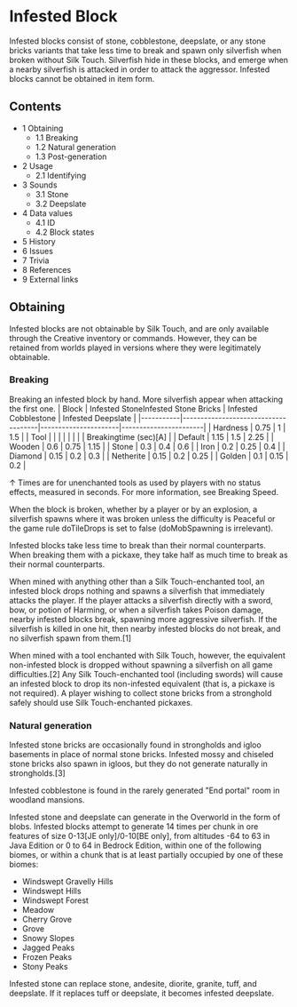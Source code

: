 # Infested Block
Infested blocks consist of stone, cobblestone, deepslate, or any stone bricks variants that take less time to break and spawn only silverfish when broken without Silk Touch. Silverfish hide in these blocks, and emerge when a nearby silverfish is attacked in order to attack the aggressor. Infested blocks cannot be obtained in item form.

## Contents
- 1 Obtaining
	- 1.1 Breaking
	- 1.2 Natural generation
	- 1.3 Post-generation
- 2 Usage
	- 2.1 Identifying
- 3 Sounds
	- 3.1 Stone
	- 3.2 Deepslate
- 4 Data values
	- 4.1 ID
	- 4.2 Block states
- 5 History
- 6 Issues
- 7 Trivia
- 8 References
- 9 External links

## Obtaining
Infested blocks are not obtainable by Silk Touch, and are only available through the Creative inventory or commands. However, they can be retained from worlds played in versions where they were legitimately obtainable.

### Breaking
Breaking an infested block by hand. More silverfish appear when attacking the first one.
| Block     | Infested StoneInfested Stone Bricks | Infested Cobblestone | Infested Deepslate    |
|-----------|-------------------------------------|----------------------|-----------------------|
| Hardness  | 0.75                                | 1                    | 1.5                   |
| Tool      |                                     |                      |                       |
|           |                                     |                      | Breakingtime (sec)[A] |
| Default   | 1.15                                | 1.5                  | 2.25                  |
| Wooden    | 0.6                                 | 0.75                 | 1.15                  |
| Stone     | 0.3                                 | 0.4                  | 0.6                   |
| Iron      | 0.2                                 | 0.25                 | 0.4                   |
| Diamond   | 0.15                                | 0.2                  | 0.3                   |
| Netherite | 0.15                                | 0.2                  | 0.25                  |
| Golden    | 0.1                                 | 0.15                 | 0.2                   |


↑ Times are for unenchanted tools as used by players with no status effects, measured in seconds. For more information, see Breaking Speed.


When the block is broken, whether by a player or by an explosion, a silverfish spawns where it was broken unless the difficulty is Peaceful or the game rule doTileDrops is set to false (doMobSpawning is irrelevant).

Infested blocks take less time to break than their normal counterparts. When breaking them with a pickaxe, they take half as much time to break as their normal counterparts.

When mined with anything other than a Silk Touch-enchanted tool, an infested block drops nothing and spawns a silverfish that immediately attacks the player. If the player attacks a silverfish directly with a sword, bow, or potion of Harming, or when a silverfish takes Poison damage, nearby infested blocks break, spawning more aggressive silverfish. If the silverfish is killed in one hit, then nearby infested blocks do not break, and no silverfish spawn from them.[1]

When mined with a tool enchanted with Silk Touch, however, the equivalent non-infested block is dropped without spawning a silverfish on all game difficulties.[2] Any Silk Touch-enchanted tool (including swords) will cause an infested block to drop its non-infested equivalent (that is, a pickaxe is not required). A player wishing to collect stone bricks from a stronghold safely should use Silk Touch-enchanted pickaxes.

### Natural generation
Infested stone bricks are occasionally found in strongholds and igloo basements in place of normal stone bricks. Infested mossy and chiseled stone bricks also spawn in igloos, but they do not generate naturally in strongholds.[3]

Infested cobblestone is found in the rarely generated "End portal" room in woodland mansions.

Infested stone and deepslate can generate in the Overworld in the form of blobs. Infested blocks attempt to generate 14 times per chunk in ore features of size 0-13‌[JE  only]/0-10‌[BE  only], from altitudes -64 to 63 in Java Edition or 0 to 64 in Bedrock Edition, within one of the following biomes, or within a chunk that is at least partially occupied by one of these biomes:

- Windswept Gravelly Hills
- Windswept Hills
- Windswept Forest
- Meadow
- Cherry Grove
- Grove
- Snowy Slopes
- Jagged Peaks
- Frozen Peaks
- Stony Peaks

Infested stone can replace stone, andesite, diorite, granite, tuff, and deepslate. If it replaces tuff or deepslate, it becomes infested deepslate.


